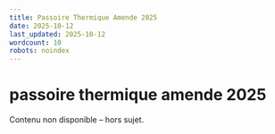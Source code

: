 ```yaml
---
title: Passoire Thermique Amende 2025
date: 2025-10-12
last_updated: 2025-10-12
wordcount: 10
robots: noindex
---
```


# passoire thermique amende 2025

Contenu non disponible – hors sujet.